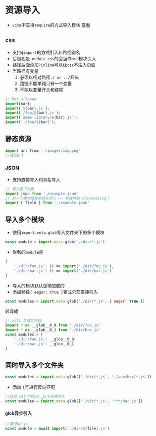 # 资源导入

* `vite`不支持`require`的方式导入模块 [查看](https://cn.vitejs.dev/guide/features.html#static-assets "查看")

## `css`
* 支持`@import`的方式引入和路径别名
* 后缀名是`.mudule.css`的会当作css模块引入
* 路径后面添加`?inline`可以让`css`不注入页面
* 当路径有变量
   1. 必须以相对路径`./ or ../`开头
   2. 路径不能单纯只有一个变量
   3. 不能以变量开头和结尾
```js
// Not allowed
import(bar);
import(`${bar}.js`);
import(`/foo/${bar}.js`);
import(`some-library/${bar}.js`);
import(`./foo/${bar}`);
```

## 静态资源
```ts
import url from './images/img.png'
//返回url
```

### JSON
* 支持直接导入和具名导入
```ts
// 导入整个对象 
import json from './example.json' 
// 对一个根字段使用具名导入 —— 有效帮助 treeshaking！ 
import { field } from './example.json'
```

## 导入多个模块
* 使用`import.meta.glob`导入文件夹下的多个模块
```js
const module = import.meta.glob('./dir/*.js')
```
* 得到的`module`是
```js
{ 
    './dir/foo.js': () => import('./dir/foo.js'), 
    './dir/bar.js': () => import('./dir/bar.js') 
}
```
* 导入的模块默认是懒加载的
* 添加参数`{ eagar: true }`变成全部直接引入
```js
const modules = import.meta.glob('./dir/*.js', { eager: true })
```
转译成
```js
// vite 生成的代码 
import * as __glob__0_0 from './dir/foo.js' 
import * as __glob__0_1 from './dir/bar.js' 
const modules = { 
    './dir/foo.js': __glob__0_0, 
    './dir/bar.js': __glob__0_1 
}
```

## 同时导入多个文件夹
```js
const modules = import.meta.glob(['./dir/*.js', './another/*.js'])
```
* 添加 `!`号进行反向匹配
```js
//此时 dir下的bar.js不会被导入
const modules = import.meta.glob(['./dir/*.js', '!**/bar.js'])
```
#### glob异步引入

```js
//路径ke'yi
const module = await import(`./dir/${file}.js`)
```